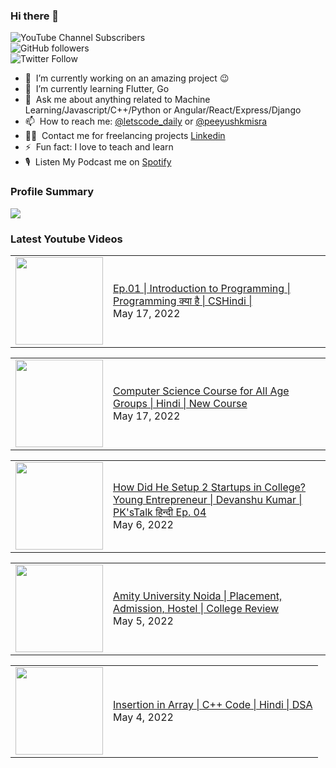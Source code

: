 ### Hi there 👋

![YouTube Channel Subscribers](https://img.shields.io/youtube/channel/subscribers/UCgmk1KXmrHXt_DO0kScyVmQ?style=social)  
![GitHub followers](https://img.shields.io/github/followers/misrapk?style=social)  
![Twitter Follow](https://img.shields.io/twitter/follow/peeyushkmisra?style=social)

- 🔭 &nbsp;I’m currently working on an amazing project :wink:
- 🌱 &nbsp;I’m currently learning Flutter, Go
- 💬 &nbsp;Ask me about anything related to Machine Learning/Javascript/C++/Python or Angular/React/Express/Django
- 📫 &nbsp;How to reach me: [@letscode_daily](https://www.instagram.com/letscode_daily/) or [@peeyushkmisra](https://www.instagram.com/peeyushkmisra/)
- 👨‍💻 &nbsp;Contact me for freelancing projects [Linkedin](https://www.linkedin.com/in/peeyushkmisra/)
- ⚡ &nbsp;Fun fact: I love to teach and learn
- 🎙 &nbsp;Listen My Podcast me on [Spotify](https://open.spotify.com/show/5HlTHA4yxnj56N1klajpQc)

### Profile Summary

![](https://github-profile-summary-cards.vercel.app/api/cards/profile-details?username=misrapk&theme=dracula)

### Latest Youtube Videos

<!-- YOUTUBE:START --><table><tr><td><a href="https://www.youtube.com/watch?v=pa3EQYi4LJk"><img width="140px" src="https://i.ytimg.com/vi/pa3EQYi4LJk/mqdefault.jpg"></a></td>
<td><a href="https://www.youtube.com/watch?v=pa3EQYi4LJk">Ep.01 | Introduction to Programming |  Programming क्या है | CSHindi |</a><br/>May 17, 2022</td></tr></table>
<table><tr><td><a href="https://www.youtube.com/watch?v=og6Q2h2XsCQ"><img width="140px" src="https://i.ytimg.com/vi/og6Q2h2XsCQ/mqdefault.jpg"></a></td>
<td><a href="https://www.youtube.com/watch?v=og6Q2h2XsCQ">Computer Science Course for All Age Groups | Hindi | New Course</a><br/>May 17, 2022</td></tr></table>
<table><tr><td><a href="https://www.youtube.com/watch?v=HS-4HmwnrDE"><img width="140px" src="https://i.ytimg.com/vi/HS-4HmwnrDE/mqdefault.jpg"></a></td>
<td><a href="https://www.youtube.com/watch?v=HS-4HmwnrDE">How Did He Setup 2 Startups in College? Young Entrepreneur | Devanshu Kumar | PK&#39;sTalk हिन्दी Ep. 04</a><br/>May 6, 2022</td></tr></table>
<table><tr><td><a href="https://www.youtube.com/watch?v=E38TJtI_sDI"><img width="140px" src="https://i.ytimg.com/vi/E38TJtI_sDI/mqdefault.jpg"></a></td>
<td><a href="https://www.youtube.com/watch?v=E38TJtI_sDI">Amity University Noida | Placement, Admission, Hostel | College Review</a><br/>May 5, 2022</td></tr></table>
<table><tr><td><a href="https://www.youtube.com/watch?v=4-vVpFM6vbk"><img width="140px" src="https://i.ytimg.com/vi/4-vVpFM6vbk/mqdefault.jpg"></a></td>
<td><a href="https://www.youtube.com/watch?v=4-vVpFM6vbk">Insertion in Array | C++ Code  | Hindi | DSA</a><br/>May 4, 2022</td></tr></table>
<!-- YOUTUBE:END -->

